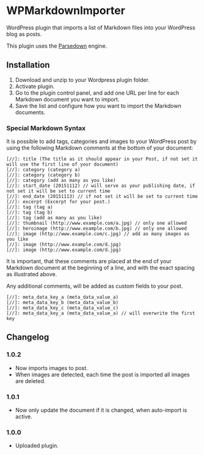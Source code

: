 # WPMarkdownImporter

WordPress plugin that imports a list of Markdown files into your WordPress blog as posts.

This plugin uses the [Parsedown](https://github.com/erusev/parsedown) engine.

## Installation

1. Download and unzip to your Wordpress plugin folder.
2. Activate plugin.
3. Go to the plugin control panel, and add one URL per line for each Markdown document you want to import.
4. Save the list and configure how you want to import the Markdown documents.

### Special Markdown Syntax

It is possible to add tags, categories and images to your WordPress post by using the following Markdown comments at the bottom of your document:

    [//]: title (The title as it should appear in your Post, if not set it will use the first line of your document)
    [//]: category (category a)
    [//]: category (category b)
    [//]: category (add as many as you like)
    [//]: start_date (20151112) // will serve as your publishing date, if not set it will be set to current time
    [//]: end_date (20151113) // if not set it will be set to current time
    [//]: excerpt (Excerpt for your post.)
    [//]: tag (tag a)
    [//]: tag (tag b)
    [//]: tag (add as many as you like)
    [//]: thumbnail (http://www.example.com/a.jpg) // only one allowed
    [//]: heroimage (http://www.example.com/b.jpg) // only one allowed
    [//]: image (http://www.example.com/c.jpg) // add as many images as you like
    [//]: image (http://www.example.com/d.jpg)
    [//]: image (http://www.example.com/d.jpg)

It is important, that these comments are placed at the end of your Markdown document at the beginning of a line, and with the exact spacing as illustrated above.

Any additional comments, will be added as custom fields to your post.

    [//]: meta_data_key_a (meta_data_value_a)
    [//]: meta_data_key_b (meta_data_value_b)
    [//]: meta_data_key_c (meta_data_value_c)
    [//]: meta_data_key_a (meta_data_value_a) // will overwrite the first key

    
## Changelog

### 1.0.2
* Now imports images to post.
* When images are detected, each time the post is imported all images are deleted.

### 1.0.1
* Now only update the document if it is changed, when auto-import is active.

### 1.0.0
* Uploaded plugin.

[//]: title (WPMarkDownImporter)
[//]: category (work)
[//]: start_date (20151112)
[//]: end_date (#)
[//]: excerpt (WordPress plugin that imports a list of Markdown files into your WordPress blog as posts.)
[//]: tag (WordPress)
[//]: tag (PHP)
[//]: tag (Markdown)
[//]: tag (GitHub)
[//]: tag (Work)
[//]: url_github (https://github.com/larjen/WPMarkdownImporter)
[//]: url_demo (#) 
[//]: url_wordpress (https://wordpress.org/plugins/WPMarkdownImporter/)
[//]: url_download (https://github.com/larjen/WPMarkdownImporter/archive/master.zip)
[//]: thumbnail (http://www.exenova.dk/download/a.jpg)
[//]: heroimage (http://www.exenova.dk/download/b.jpg)
[//]: image (http://www.exenova.dk/download/c.jpg)
[//]: image (http://www.exenova.dk/download/d.jpg)
[//]: arbitrary_meta_data_key (arbitrary_meta_data_value)